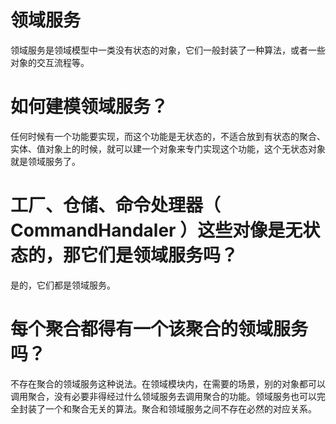 # 领域服务
领域服务是领域模型中一类没有状态的对象，它们一般封装了一种算法，或者一些对象的交互流程等。

# 如何建模领域服务？
任何时候有一个功能要实现，而这个功能是无状态的，不适合放到有状态的聚合、实体、值对象上的时候，就可以建一个对象来专门实现这个功能，这个无状态对象就是领域服务了。

# 工厂、仓储、命令处理器（ CommandHandaler ）这些对像是无状态的，那它们是领域服务吗？
是的，它们都是领域服务。

# 每个聚合都得有一个该聚合的领域服务吗？
不存在聚合的领域服务这种说法。在领域模块内，在需要的场景，别的对象都可以调用聚合，没有必要非得经过什么领域服务去调用聚合的功能。领域服务也可以完全封装了一个和聚合无关的算法。聚合和领域服务之间不存在必然的对应关系。
